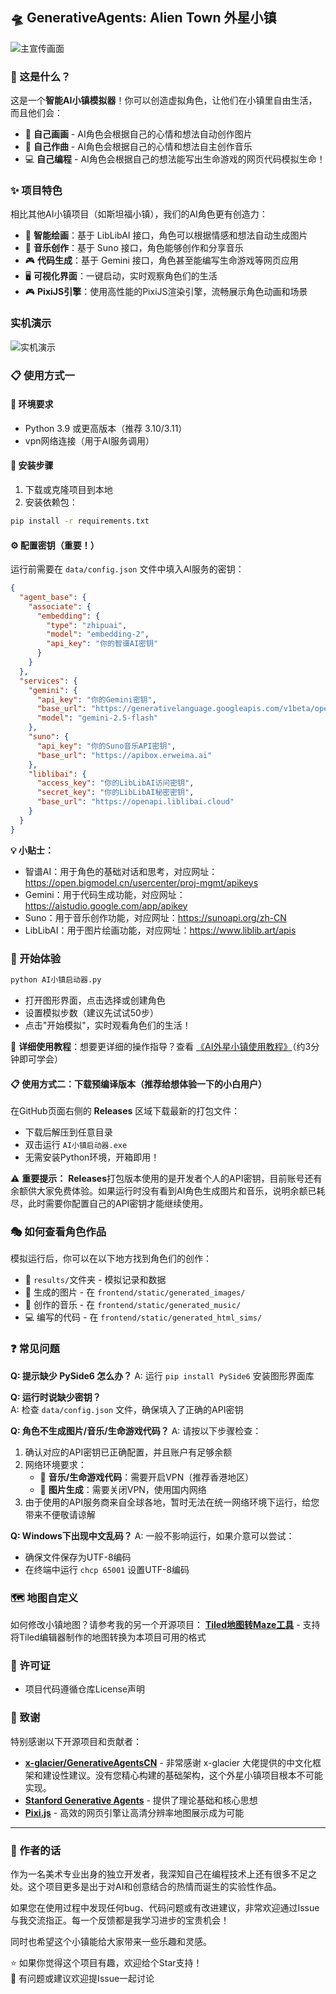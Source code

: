 ## 🛸 GenerativeAgents: Alien Town 外星小镇

![主宣传画面](github页面图片视频等/主宣传画面.gif)

### 🎯 这是什么？
这是一个**智能AI小镇模拟器**！你可以创造虚拟角色，让他们在小镇里自由生活，而且他们会：
- 🎨 **自己画画** - AI角色会根据自己的心情和想法自动创作图片
- 🎵 **自己作曲** - AI角色会根据自己的心情和想法自主创作音乐  
- 💻 **自己编程** - AI角色会根据自己的想法能写出生命游戏的网页代码模拟生命！

### ✨ 项目特色
相比其他AI小镇项目（如斯坦福小镇），我们的AI角色更有创造力：
- 🎨 **智能绘画**：基于 LibLibAI 接口，角色可以根据情感和想法自动生成图片
- 🎵 **音乐创作**：基于 Suno 接口，角色能够创作和分享音乐
- 🎮 **代码生成**：基于 Gemini 接口，角色甚至能编写生命游戏等网页应用
- 🖥️ **可视化界面**：一键启动，实时观察角色们的生活
- 🎮 **PixiJS引擎**：使用高性能的PixiJS渲染引擎，流畅展示角色动画和场景

### 实机演示
![实机演示](github页面图片视频等/主页实机画面.gif)


### 📋 使用方式一

#### 🔧 环境要求
- Python 3.9 或更高版本（推荐 3.10/3.11）
- vpn网络连接（用于AI服务调用）

#### 💾 安装步骤
1. 下载或克隆项目到本地
2. 安装依赖包：
```bash
pip install -r requirements.txt
```

#### ⚙️ 配置密钥（重要！）
运行前需要在 `data/config.json` 文件中填入AI服务的密钥：

```json
{
  "agent_base": {
    "associate": {
      "embedding": {
        "type": "zhipuai",
        "model": "embedding-2",
        "api_key": "你的智谱AI密钥"
      }
    }
  },
  "services": {
    "gemini": { 
      "api_key": "你的Gemini密钥", 
      "base_url": "https://generativelanguage.googleapis.com/v1beta/openai/",
      "model": "gemini-2.5-flash"
    },
    "suno": { 
      "api_key": "你的Suno音乐API密钥", 
      "base_url": "https://apibox.erweima.ai"
    },
    "liblibai": { 
      "access_key": "你的LibLibAI访问密钥", 
      "secret_key": "你的LibLibAI秘密密钥", 
      "base_url": "https://openapi.liblibai.cloud"
    }
  }
}
```

**💡 小贴士：**
- 智谱AI：用于角色的基础对话和思考，对应网址：https://open.bigmodel.cn/usercenter/proj-mgmt/apikeys
- Gemini：用于代码生成功能，对应网址：https://aistudio.google.com/app/apikey
- Suno：用于音乐创作功能，对应网址：https://sunoapi.org/zh-CN
- LibLibAI：用于图片绘画功能，对应网址：https://www.liblib.art/apis

### 🚀 开始体验

```bash
python AI小镇启动器.py
```
- 打开图形界面，点击选择或创建角色
- 设置模拟步数（建议先试试50步）
- 点击"开始模拟"，实时观看角色们的生活！

📖 **详细使用教程**：想要更详细的操作指导？查看 [《AI外星小镇使用教程》](github页面图片视频等/AI外星小镇使用教程.pdf)（约3分钟即可学会）



#### 📋 使用方式二：下载预编译版本（推荐给想体验一下的小白用户）
在GitHub页面右侧的 **Releases** 区域下载最新的打包文件：
- 下载后解压到任意目录
- 双击运行 `AI小镇启动器.exe`
- 无需安装Python环境，开箱即用！

⚠️ **重要提示：** 
**Releases**打包版本使用的是开发者个人的API密钥，目前账号还有余额供大家免费体验。如果运行时没有看到AI角色生成图片和音乐，说明余额已耗尽，此时需要你配置自己的API密钥才能继续使用。



### 🎭 如何查看角色作品
模拟运行后，你可以在以下地方找到角色们的创作：
- 📁 `results/`文件夹 - 模拟记录和数据
- 🎨 生成的图片 - 在 `frontend/static/generated_images/`
- 🎵 创作的音乐 - 在 `frontend/static/generated_music/` 
- 💻 编写的代码 - 在 `frontend/static/generated_html_sims/`

### ❓ 常见问题

**Q: 提示缺少 PySide6 怎么办？**
A: 运行 `pip install PySide6` 安装图形界面库

**Q: 运行时说缺少密钥？**  
A: 检查 `data/config.json` 文件，确保填入了正确的API密钥

**Q: 角色不生成图片/音乐/生命游戏代码？**
A: 请按以下步骤检查：
1. 确认对应的API密钥已正确配置，并且账户有足够余额
2. 网络环境要求：
   - 🎵 **音乐/生命游戏代码**：需要开启VPN（推荐香港地区）
   - 🎨 **图片生成**：需要关闭VPN，使用国内网络
3. 由于使用的API服务商来自全球各地，暂时无法在统一网络环境下运行，给您带来不便敬请谅解

**Q: Windows下出现中文乱码？**
A: 一般不影响运行，如果介意可以尝试：
- 确保文件保存为UTF-8编码
- 在终端中运行 `chcp 65001` 设置UTF-8编码



### 🗺️ 地图自定义
如何修改小镇地图？请参考我的另一个开源项目：
**[Tiled地图转Maze工具](https://github.com/jiejieje/tiled_to_maze.json)** - 支持将Tiled编辑器制作的地图转换为本项目可用的格式



### 📄 许可证
- 项目代码遵循仓库License声明


### 🙏 致谢
特别感谢以下开源项目和贡献者：

- **[x-glacier/GenerativeAgentsCN](https://github.com/x-glacier/GenerativeAgentsCN)** - 非常感谢 x-glacier 大佬提供的中文化框架和建设性建议。没有您精心构建的基础架构，这个外星小镇项目根本不可能实现。
- **[Stanford Generative Agents](https://github.com/joonspk-research/generative_agents)** - 提供了理论基础和核心思想
- **[Pixi.js](https://github.com/pixijs/pixijs)** - 高效的网页引擎让高清分辨率地图展示成为可能



---

### 💌 作者的话
作为一名美术专业出身的独立开发者，我深知自己在编程技术上还有很多不足之处。这个项目更多是出于对AI和创意结合的热情而诞生的实验性作品。

如果您在使用过程中发现任何bug、代码问题或有改进建议，非常欢迎通过Issue与我交流指正。每一个反馈都是我学习进步的宝贵机会！

同时也希望这个小镇能给大家带来一些乐趣和灵感。

⭐ 如果你觉得这个项目有趣，欢迎给个Star支持！  
💬 有问题或建议欢迎提Issue一起讨论  




